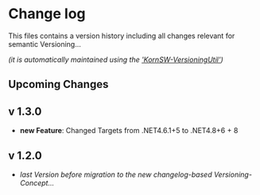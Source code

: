 # Change log
This files contains a version history including all changes relevant for semantic Versioning...

*(it is automatically maintained using the ['KornSW-VersioningUtil'](https://github.com/KornSW/VersioningUtil))*



## Upcoming Changes



## v 1.3.0

- **new Feature**: Changed Targets from .NET4.6.1+5 to .NET4.8+6 + 8



## v 1.2.0
 - *last Version before migration to the new changelog-based Versioning-Concept...*



